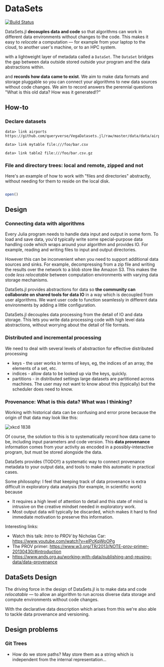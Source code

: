 # DataSets

[![Build Status](https://github.com/c42f/DataSets.jl/workflows/CI/badge.svg)](https://github.com/c42f/DataSets.jl/actions)

DataSets.jl **decouples data and code** so that algorithms can work in
different data environments without changes to the code. This makes it
easy to *relocate* a computation — for example from your laptop to the
cloud, to another user's machine, or to an HPC system.

with a lightweight layer of metadata
called a `DataSet`. The `DataSet` bridges the gap between data outside stored
outside your program and the data abstractions within.



and **records how
data came to exist**. We aim to make data formats and storage pluggable so you
can connect your algorithms to new data sources without code changes. We aim to
record answers the perennial questions "What is this old data? How was it
generated!?"

## How-to

### Declare datasets

```
data> link airports https://github.com/queryverse/VegaDatasets.jl/raw/master/data/data/airports.csv

data> link mytable file:///foo/bar.csv

data> link table2 file:///foo/bar.csv.gz
```


### File and directory trees: local and remote, zipped and not

Here's an example of how to work with "files and directories" abstractly,
without needing for them to reside on the local disk.


```julia

open()
```



## Design

### Connecting data with algorithms

Every Julia program needs to handle data input and output in some form. To load
and save data, you'd typically write some special-purpose data handling code
which wraps around your algorithm and provides IO. For example, reading and
writing files to input and output directories.

However this can be inconvenient when you need to support additional data
sources and sinks. For example, decompressing from a zip file and writing the
results over the network to a blob store like Amazon S3. This makes the code
*less relocatable* between computation environments with varying data storage
mechanisms.

DataSets.jl provides abstractions for data so **the community can collaborate on
shared tools for data IO** in a way which is decoupled from user algorithms.
We want user code to function seamlessly in different data environments by
adding a little configuration.

DataSets.jl decouples data processing from the detail of IO and data storage.
This lets you write data processing code with high level data abstractions,
without worrying about the detail of file formats.

### Distributed and incremental processing

We need to deal with several levels of abstraction for effective distributed
processing

* keys - the user works in terms of keys, eg, the indices of an array, the
  elements of a set, etc.
* indices - allow data to be looked up via the keys, quickly.
* partitions - in distributed settings large datasets are partitioned across
  machines. The user may not want to know about this (typically) but the
  scheduler does need to know.

### Provenance: What is this data? What was I thinking?

Working with historical data can be confusing and error prone because the
origin of that data may look like this:

![[xkcd 1838](https://xkcd.com/1838)](https://imgs.xkcd.com/comics/machine_learning.pnghttps://xkcd.com/1838)

Of course, the solution to this is to systematically record how data came to
be, including input parameters and code version. This **data provenance**
information comes from your activity as encoded in a possibly-interactive
program, but must be stored alongside the data.

DataSets provides (TODO!!) a systematic way to connect provenance metadata to
your output data, and tools to make this automatic in practical cases.

Some philosophy: I feel that keeping track of data provenance is extra
difficult in exploratory data analysis (for example, in scientific work)
because
* It requires a high level of attention to detail and this state of mind is
  intrusive on the creative mindset needed in exploratory work.
* Most output data will typically be discarded, which makes it hard to find
  immediate motivation to preserve this information.

Interesting links:
* Watch this talk: *Intro to PROV* by Nicholas Car: https://www.youtube.com/watch?v=elPcKqWoOPg
* The PROV primer: https://www.w3.org/TR/2013/NOTE-prov-primer-20130430/#introduction
* https://www.ands.org.au/working-with-data/publishing-and-reusing-data/data-provenance

## DataSets Design 

The driving force in the design of DataSets.jl is to make data and code
*relocatable* — to allow an algorithm to run across diverse data storage
and compute environments without code changes.

With the declarative data description which arises from this we're also able to
tackle data provenance and versioning.

## Design problems

### Git Trees

* How do we store paths? May store them as a string which is independent from
  the internal representation...

